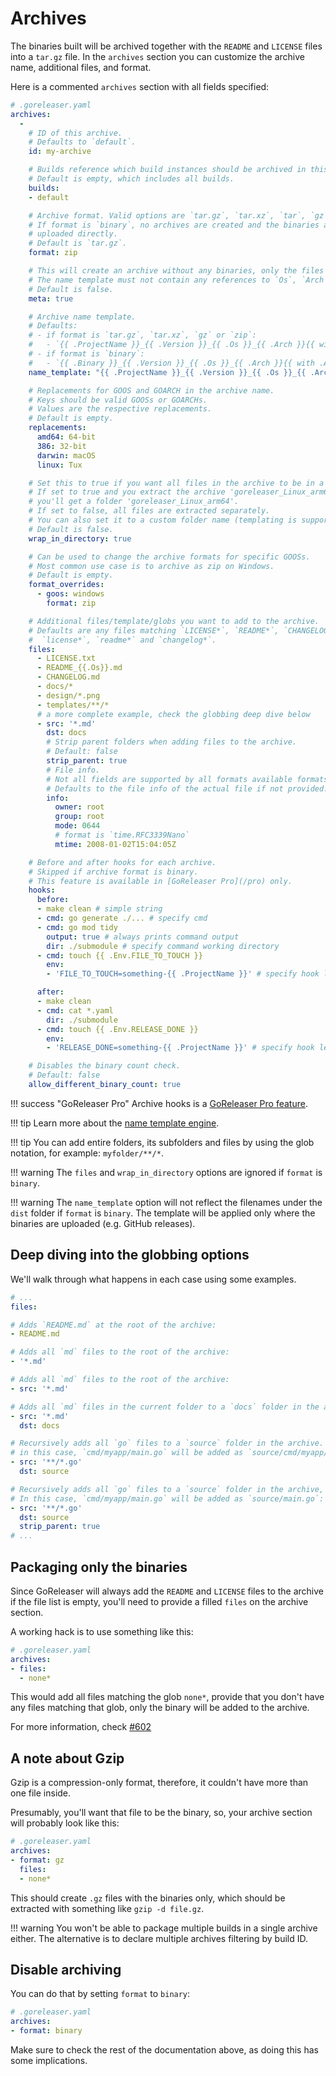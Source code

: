 # Archives

The binaries built will be archived together with the `README` and `LICENSE` files into a
`tar.gz` file. In the `archives` section you can customize the archive name,
additional files, and format.

Here is a commented `archives` section with all fields specified:

```yaml
# .goreleaser.yaml
archives:
  -
    # ID of this archive.
    # Defaults to `default`.
    id: my-archive

    # Builds reference which build instances should be archived in this archive.
    # Default is empty, which includes all builds.
    builds:
    - default

    # Archive format. Valid options are `tar.gz`, `tar.xz`, `tar`, `gz`, `zip` and `binary`.
    # If format is `binary`, no archives are created and the binaries are instead
    # uploaded directly.
    # Default is `tar.gz`.
    format: zip

    # This will create an archive without any binaries, only the files are there.
    # The name template must not contain any references to `Os`, `Arch` and etc, since the archive will be meta.
    # Default is false.
    meta: true

    # Archive name template.
    # Defaults:
    # - if format is `tar.gz`, `tar.xz`, `gz` or `zip`:
    #   - `{{ .ProjectName }}_{{ .Version }}_{{ .Os }}_{{ .Arch }}{{ with .Arm }}v{{ . }}{{ end }}{{ with .Mips }}_{{ . }}{{ end }}{{ if not (eq .Amd64 "v1") }}{{ .Amd64 }}{{ end }}`
    # - if format is `binary`:
    #   - `{{ .Binary }}_{{ .Version }}_{{ .Os }}_{{ .Arch }}{{ with .Arm }}v{{ . }}{{ end }}{{ with .Mips }}_{{ . }}{{ end }}{{ if not (eq .Amd64 "v1") }}{{ .Amd64 }}{{ end }}`
    name_template: "{{ .ProjectName }}_{{ .Version }}_{{ .Os }}_{{ .Arch }}"

    # Replacements for GOOS and GOARCH in the archive name.
    # Keys should be valid GOOSs or GOARCHs.
    # Values are the respective replacements.
    # Default is empty.
    replacements:
      amd64: 64-bit
      386: 32-bit
      darwin: macOS
      linux: Tux

    # Set this to true if you want all files in the archive to be in a single directory.
    # If set to true and you extract the archive 'goreleaser_Linux_arm64.tar.gz',
    # you'll get a folder 'goreleaser_Linux_arm64'.
    # If set to false, all files are extracted separately.
    # You can also set it to a custom folder name (templating is supported).
    # Default is false.
    wrap_in_directory: true

    # Can be used to change the archive formats for specific GOOSs.
    # Most common use case is to archive as zip on Windows.
    # Default is empty.
    format_overrides:
      - goos: windows
        format: zip

    # Additional files/template/globs you want to add to the archive.
    # Defaults are any files matching `LICENSE*`, `README*`, `CHANGELOG*`,
    #  `license*`, `readme*` and `changelog*`.
    files:
      - LICENSE.txt
      - README_{{.Os}}.md
      - CHANGELOG.md
      - docs/*
      - design/*.png
      - templates/**/*
      # a more complete example, check the globbing deep dive below
      - src: '*.md'
        dst: docs
        # Strip parent folders when adding files to the archive.
        # Default: false
        strip_parent: true
        # File info.
        # Not all fields are supported by all formats available formats.
        # Defaults to the file info of the actual file if not provided.
        info:
          owner: root
          group: root
          mode: 0644
          # format is `time.RFC3339Nano`
          mtime: 2008-01-02T15:04:05Z

    # Before and after hooks for each archive.
    # Skipped if archive format is binary.
    # This feature is available in [GoReleaser Pro](/pro) only.
    hooks:
      before:
      - make clean # simple string
      - cmd: go generate ./... # specify cmd
      - cmd: go mod tidy
        output: true # always prints command output
        dir: ./submodule # specify command working directory
      - cmd: touch {{ .Env.FILE_TO_TOUCH }}
        env:
        - 'FILE_TO_TOUCH=something-{{ .ProjectName }}' # specify hook level environment variables

      after:
      - make clean
      - cmd: cat *.yaml
        dir: ./submodule
      - cmd: touch {{ .Env.RELEASE_DONE }}
        env:
        - 'RELEASE_DONE=something-{{ .ProjectName }}' # specify hook level environment variables

    # Disables the binary count check.
    # Default: false
    allow_different_binary_count: true
```

!!! success "GoReleaser Pro"
    Archive hooks is a [GoReleaser Pro feature](/pro/).

!!! tip
    Learn more about the [name template engine](/customization/templates/).

!!! tip
    You can add entire folders, its subfolders and files by using the glob notation,
    for example: `myfolder/**/*`.

!!! warning
    The `files` and `wrap_in_directory` options are ignored if `format` is `binary`.

!!! warning
    The `name_template` option will not reflect the filenames under the `dist` folder if `format` is `binary`.
    The template will be applied only where the binaries are uploaded (e.g. GitHub releases).

## Deep diving into the globbing options

We'll walk through what happens in each case using some examples.

```yaml
# ...
files:

# Adds `README.md` at the root of the archive:
- README.md

# Adds all `md` files to the root of the archive:
- '*.md'

# Adds all `md` files to the root of the archive:
- src: '*.md'

# Adds all `md` files in the current folder to a `docs` folder in the archive:
- src: '*.md'
  dst: docs

# Recursively adds all `go` files to a `source` folder in the archive.
# in this case, `cmd/myapp/main.go` will be added as `source/cmd/myapp/main.go`
- src: '**/*.go'
  dst: source

# Recursively adds all `go` files to a `source` folder in the archive, stripping their parent folder.
# In this case, `cmd/myapp/main.go` will be added as `source/main.go`:
- src: '**/*.go'
  dst: source
  strip_parent: true
# ...
```

## Packaging only the binaries

Since GoReleaser will always add the `README` and `LICENSE` files to the
archive if the file list is empty, you'll need to provide a filled `files`
on the archive section.

A working hack is to use something like this:

```yaml
# .goreleaser.yaml
archives:
- files:
  - none*
```

This would add all files matching the glob `none*`, provide that you don't
have any files matching that glob, only the binary will be added to the
archive.

For more information, check [#602](https://github.com/goreleaser/goreleaser/issues/602)

## A note about Gzip

Gzip is a compression-only format, therefore, it couldn't have more than one
file inside.

Presumably, you'll want that file to be the binary, so, your archive section
will probably look like this:

```yaml
# .goreleaser.yaml
archives:
- format: gz
  files:
  - none*
```

This should create `.gz` files with the binaries only, which should be
extracted with something like `gzip -d file.gz`.

!!! warning
    You won't be able to package multiple builds in a single archive either.
    The alternative is to declare multiple archives filtering by build ID.

## Disable archiving

You can do that by setting `format` to `binary`:

```yaml
# .goreleaser.yaml
archives:
- format: binary
```

Make sure to check the rest of the documentation above, as doing this has some
implications.
